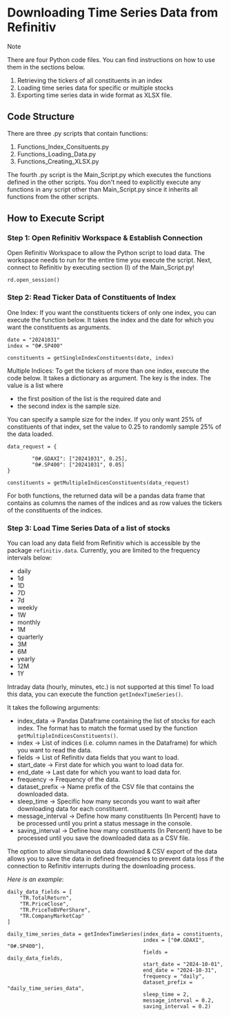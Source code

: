 # Downloading Time Series Data from Refinitiv

> [!NOTE]
> There are four Python code files. You can find instructions on how to use them in the sections below.

1. Retrieving the tickers of all constituents in an index
2. Loading time series data for specific or multiple stocks
3. Exporting time series data in wide format as XLSX file.

## Code Structure

There are three .py scripts that contain functions:

1. Functions_Index_Consituents.py
2. Functions_Loading_Data.py
3. Functions_Creating_XLSX.py

The fourth .py script is the Main_Script.py which executes the functions defined in the other scripts. 
You don't need to explicitly execute any functions in any script other than Main_Script.py since it inherits all functions from the other scripts. 

## How to Execute Script

### Step 1: Open Refinitiv Workspace & Establish Connection

Open Refinitiv Workspace to allow the Python script to load data. The workspace needs to run for the entire time you execute the script. 
Next, connect to Refinitiv by executing section (I) of the Main_Script.py!

```
rd.open_session() 
```

### Step 2: Read Ticker Data of Constituents of Index

One Index:
If you want the constituents tickers of only one index, you can execute the function below. It takes the index and the date for which you want the constituents as arguments. 

```
date = "20241031"
index = "0#.SP400"

constituents = getSingleIndexConstituents(date, index)
```

Multiple Indices:
To get the tickers of more than one index, execute the code below. It takes a dictionary as argument. The key is the index. The value is a list where 

- the first position of the list is the required date and
- the second index is the sample size.

You can specify a sample size for the index. If you only want 25% of constituents of that index, set the value to 0.25 to randomly sample 25% of the data loaded. 

```
data_request = {
    
        "0#.GDAXI": ["20241031", 0.25],
        "0#.SP400": ["20241031", 0.05]
}

constituents = getMultipleIndicesConstituents(data_request)
```

For both functions, the returned data will be a pandas data frame that contains as columns the names of the indices and as row values the tickers of the constituents of the indices. 

### Step 3: Load Time Series Data of a list of stocks

You can load any data field from Refinitiv which is accessible by the package ```refinitiv.data```. Currently, you are limited to the frequency intervals below:

- daily
- 1d
- 1D
- 7D
- 7d
- weekly
- 1W
- monthly
- 1M
- quarterly
- 3M
- 6M
- yearly
- 12M
- 1Y

Intraday data (hourly, minutes, etc.) is not supported at this time! 
To load this data, you can execute the function ```getIndexTimeSeries()```. 

It takes the following arguments:

- index_data -> Pandas Dataframe containing the list of stocks for each index. The format has to match the format used by the function ```getMultipleIndicesConstituents()```.
- index -> List of indices (i.e. column names in the Dataframe) for which you want to read the data.
- fields -> List of Refinitiv data fields that you want to load.
- start_date -> First date for which you want to load data for.
- end_date -> Last date for which you want to load data for.
- frequency -> Frequency of the data.
- dataset_prefix -> Name prefix of the CSV file that contains the downloaded data. 
- sleep_time -> Specific how many seconds you want to wait after downloading data for each constituent. 
- message_interval -> Define how many constituents (In Percent) have to be processed until you print a status message in the console. 
- saving_interval -> Define how many constituents (In Percent) have to be processed until you save the downloaded data as a CSV file.

The option to allow simultaneous data download & CSV export of the data allows you to save the data in defined frequencies to prevent data loss if the connection to Refinitiv interrupts during the downloading process. 

_Here is an example_:
```
daily_data_fields = [
    "TR.TotalReturn",
    "TR.PriceClose", 
    "TR.PriceToBVPerShare",
    "TR.CompanyMarketCap"
]

daily_time_series_data = getIndexTimeSeries(index_data = constituents, 
                                            index = ["0#.GDAXI", "0#.SP400"], 
                                            fields = daily_data_fields, 
                                            start_date = "2024-10-01", 
                                            end_date = "2024-10-31", 
                                            frequency = "daily", 
                                            dataset_prefix = "daily_time_series_data",
                                            sleep_time = 2, 
                                            message_interval = 0.2,
                                            saving_interval = 0.2)
```
